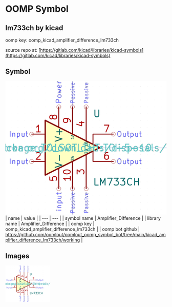 # OOMP Symbol  
## lm733ch  by kicad  
  
oomp key: oomp_kicad_amplifier_difference_lm733ch  
  
source repo at: [https://gitlab.com/kicad/libraries/kicad-symbols](https://gitlab.com/kicad/libraries/kicad-symbols)  
## Symbol  
  
[![working.png](working_600.png)](working.png)  
| name | value | 
| --- | --- | 
| symbol name | Amplifier_Difference | 
| library name | Amplifier_Difference | 
| oomp key | oomp_kicad_amplifier_difference_lm733ch | 
| oomp bot github | https://github.com/oomlout/oomlout_oomp_symbol_bot/tree/main/kicad_amplifier_difference_lm733ch/working | 
## Images  
  
[![working.png](working_140.png)](working.png)  
